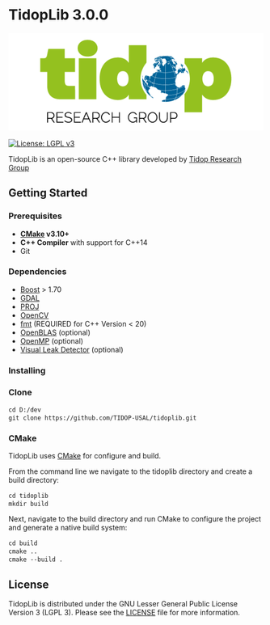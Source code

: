 # TidopLib 3.0.0

<p align="center">
<img src="tidop_logo.png" />
</p>

[![License: LGPL v3](https://img.shields.io/badge/License-LGPL_v3-blue.svg)](https://www.gnu.org/licenses/lgpl-3.0)

TidopLib is an open-source C++ library developed by [Tidop Research Group](http://tidop.usal.es)

## Getting Started

### Prerequisites


* **[CMake](https://cmake.org/) v3.10+**
* **C++ Compiler** with support for C++14
* Git

### Dependencies

- [Boost](https://www.boost.org) > 1.70
- [GDAL](https://gdal.org)
- [PROJ](https://proj.org/en/9.4/index.html)
- [OpenCV](https://opencv.org)
- [fmt](https://fmt.dev/latest/index.html) (REQUIRED for C++ Version < 20)
- [OpenBLAS](https://www.openblas.net) (optional)
- [OpenMP](https://www.openmp.org) (optional)
- [Visual Leak Detector](https://marketplace.visualstudio.com/items?itemName=ArkadyShapkin.VisualLeakDetectorforVisualC) (optional)

### Installing

### Clone 

```
cd D:/dev
git clone https://github.com/TIDOP-USAL/tidoplib.git
```

### CMake 

TidopLib uses [CMake](https://cmake.org) for configure and build.

From the command line we navigate to the tidoplib directory and create a build directory:

```
cd tidoplib
mkdir build
```

Next, navigate to the build directory and run CMake to configure the project and generate a native build system:

```
cd build
cmake ..
cmake --build .
```

## License

TidopLib is distributed under the GNU Lesser General Public License Version 3 (LGPL 3). Please see the [LICENSE](LICENSE) file for more information.